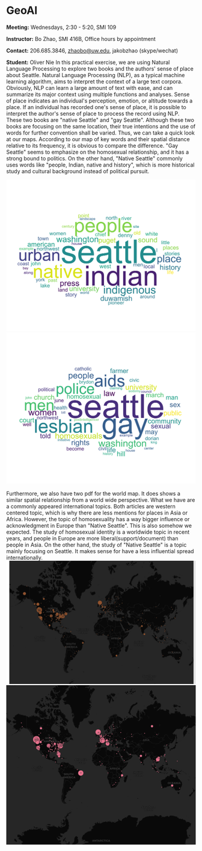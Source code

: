 # GeoAI

**Meeting:** Wednesdays, 2:30 - 5:20, SMI 109

**Instructor:** Bo Zhao, SMI 416B, Office hours by appointment

**Contact:** 206.685.3846, zhaobo@uw.edu, jakobzhao (skype/wechat)

**Student:** Oliver Nie
In this practical exercise, we are using Natural Language Processing to explore two books and the authors' sense of place about Seattle. Natural Language Processing (NLP), as a typical machine learning algorithm, aims to interpret the context of a large text corpora. Obviously, NLP can learn a large amount of text with ease, and can summarize its major context using multiple functions and analyses. Sense of place indicates an individual's perception, emotion,  or altitude towards a place. If an individual has recorded one's sense of place, it is possible to interpret the author's sense of place to process the record using NLP. These two books are "native Seattle" and "gay Seattle". Although these two books are focusing on the same location, their true intentions and the use of words for further convention shall be varied. Thus, we can take a quick look at our maps. According to our map of key words and their spatial distance relative to its frequency, it is obvious to compare the difference. "Gay Seattle" seems to emphasize on the homosexual relationship, and it has a strong bound to politics. On the other hand, "Native Seattle" commonly uses words like "people, Indian, native and history", which is more historical study and cultural background instead of political pursuit.

![](img/native-seattle.png)
![](img/gay-seattle.png)

Furthermore, we also have two pdf for the world map. It does shows a similar spatial relationship from a world wide perspective. What we have are a commonly appeared international topics. Both articles are western centered topic, which is why there are less mentions for places in Asia or Africa. However, the topic of homosexuality has a way bigger influence or acknowledgment in Europe than "Native Seattle". This is also somehow we expected. The study of homosexual identity is a worldwide topic in recent years, and people in Europe are more liberal(support/document) than people in Asia. On the other hand, the study of "Native Seattle" is a topic mainly focusing on Seattle. It makes sense for have a less influential spread internationally.
![](img/world_native.png)
![](img/gay_graduated_map.png)
